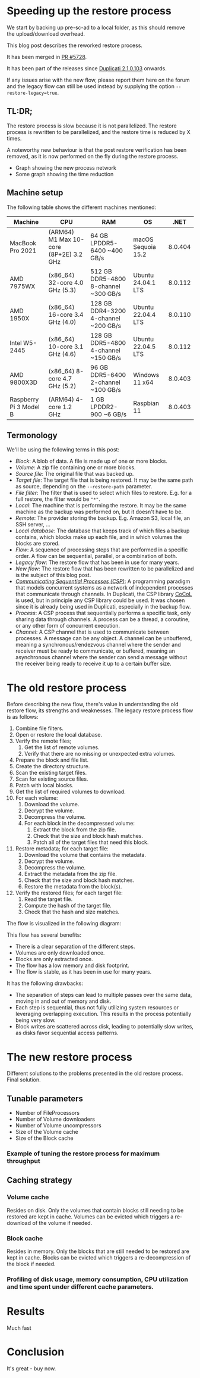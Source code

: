 # Speeding up the restore process
We start by backing up pre-sc-ad to a local folder, as this should remove the upload/download overhead.

This blog post describes the reworked restore process.

It has been merged in [PR #5728](https://github.com/duplicati/duplicati/pull/5728).

It has been part of the releases since [Duplicati 2.1.0.103](https://github.com/duplicati/duplicati/releases/tag/v2.1.0.103_canary_2024-12-21) onwards.

If any issues arise with the new flow, please report them here on the forum and the legacy flow can still be used instead by supplying the option `--restore-legacy=true`.

## TL:DR;
The restore process is slow because it is not parallelized. The restore process is rewritten to be parallelized, and the restore time is reduced by X times.

A noteworthy new behaviour is that the post restore verification has been removed, as it is now performed on the fly during the restore process.

- Graph showing the new process network
- Some graph showing the time reduction

## Machine setup
The following table shows the different machines mentioned:

| Machine | CPU | RAM | OS | .NET |
|---------|-----|-----|----|------|
| MacBook Pro 2021 | (ARM64) M1 Max 10-core (8P+2E) 3.2 GHz | 64 GB LPDDR5-6400 ~400 GB/s | macOS Sequoia 15.2 | 8.0.404 |
| AMD 7975WX | (x86_64) 32-core 4.0 GHz (5.3) | 512 GB DDR5-4800 8-channel ~300 GB/s | Ubuntu 24.04.1 LTS | 8.0.112 |
| AMD 1950X | (x86_64) 16-core 3.4 GHz (4.0) | 128 GB DDR4-3200 4-channel ~200 GB/s | Ubuntu 22.04.4 LTS | 8.0.110 |
| Intel W5-2445 | (x86_64) 10-core 3.1 GHz (4.6) | 128 GB DDR5-4800 4-channel ~150 GB/s | Ubuntu 22.04.5 LTS | 8.0.112 |
| AMD 9800X3D | (x86_64) 8-core 4.7 GHz (5.2) | 96 GB DDR5-6400 2-channel ~100 GB/s | Windows 11 x64 | 8.0.403 |
| Raspberry Pi 3 Model B | (ARM64) 4-core 1.2 GHz | 1 GB LPDDR2-900 ~6 GB/s | Raspbian 11 | 8.0.403 |

## Termonology
We'll be using the following terms in this post:
- _Block_: A blob of data. A file is made up of one or more blocks.
- _Volume_: A zip file containing one or more blocks.
- _Source file_: The original file that was backed up.
- _Target file_: The target file that is being restored. It may be the same path as source, depending on the `--restore-path` parameter.
- _File filter_: The filter that is used to select which files to restore. E.g. for a full restore, the filter would be `"*"`.
- _Local_: The machine that is performing the restore. It may be the same machine as the backup was performed on, but it doesn't have to be.
- _Remote_: The provider storing the backup. E.g. Amazon S3, local file, an SSH server, ...
- _Local database_: The database that keeps track of which files a backup contains, which blocks make up each file, and in which volumes the blocks are stored.
- _Flow_: A sequence of processing steps that are performed in a specific order. A flow can be sequential, parallel, or a combination of both.
- _Legacy flow_: The restore flow that has been in use for many years.
- _New flow_: The restore flow that has been rewritten to be parallelized and is the subject of this blog post.
- _[Communicating Sequential Processes (CSP)](https://www.cs.cmu.edu/~crary/819-f09/Hoare78.pdf)_: A programming paradigm that models concurrent systems as a network of independent processes that communicate through channels. In Duplicati, the CSP library [CoCoL](https://github.com/kenkendk/cocol) is used, but in principle any CSP library could be used. It was chosen since it is already being used in Duplicati, especially in the backup flow.
- _Process_: A CSP process that sequentially performs a specific task, only sharing data through channels. A process can be a thread, a coroutine, or any other form of concurrent execution.
- _Channel_: A CSP channel that is used to communicate between processes. A message can be any object. A channel can be unbuffered, meaning a synchronous/rendezvous channel where the sender and receiver must be ready to communicate, or buffered, meaning an asynchronous channel where the sender can send a message without the receiver being ready to receive it up to a certain buffer size.

# The old restore process
Before describing the new flow, there's value in understanding the old restore flow, its strengths and weaknesses.
The legacy restore process flow is as follows:

1. Combine file filters.
2. Open or restore the local database.
3. Verify the remote files;
    1. Get the list of remote volumes.
    2. Verify that there are no missing or unexpected extra volumes.
4. Prepare the block and file list.
5. Create the directory structure.
6. Scan the existing target files.
7. Scan for existing source files.
8. Patch with local blocks.
9. Get the list of required volumes to download.
10. For each volume:
    1. Download the volume.
    2. Decrypt the volume.
    3. Decompress the volume.
    4. For each block in the decompressed volume:
        1. Extract the block from the zip file.
        2. Check that the size and block hash matches.
        3. Patch all of the target files that need this block.
11. Restore metadata; for each target file:
    1. Download the volume that contains the metadata.
    2. Decrypt the volume.
    3. Decompress the volume.
    4. Extract the metadata from the zip file.
    5. Check that the size and block hash matches.
    6. Restore the metadata from the block(s).
12. Verify the restored files; for each target file:
    1. Read the target file.
    2. Compute the hash of the target file.
    3. Check that the hash and size matches.

The flow is visualized in the following diagram:



This flow has several benefits:
- There is a clear separation of the different steps.
- Volumes are only downloaded once.
- Blocks are only extracted once.
- The flow has a low memory and disk footprint.
- The flow is stable, as it has been in use for many years.

It has the following drawbacks:
- The separation of steps can lead to multiple passes over the same data, moving in and out of memory and disk.
- Each step is sequential, thus not fully utilizing system resources or leveraging overlapping execution. This results in the process potentially being very slow.
- Block writes are scattered across disk, leading to potentially slow writes, as disks favor sequential access patterns.



# The new restore process
Different solutions to the problems presented in the old restore process.
Final solution.

## Tunable parameters
- Number of FileProcessors
- Number of Volume downloaders
- Number of Volume uncompressors
- Size of the Volume cache
- Size of the Block cache

### Example of tuning the restore process for maximum throughput

## Caching strategy
### Volume cache
Resides on disk. Only the volumes that contain blocks still needing to be restored are kept in cache. Volumes can be evicted which triggers a re-download of the volume if needed.

### Block cache
Resides in memory. Only the blocks that are still needed to be restored are kept in cache. Blocks can be evicted which triggers a re-decompression of the block if needed.

### Profiling of disk usage, memory consumption, CPU utilization and time spent under different cache parameters.

# Results
Much fast

# Conclusion
It's great - buy now.
